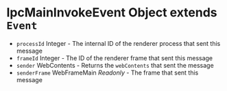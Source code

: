 # IpcMainInvokeEvent Object extends `Event`

* `processId` Integer - The internal ID of the renderer process that sent this message
* `frameId` Integer - The ID of the renderer frame that sent this message
* `sender` WebContents - Returns the `webContents` that sent the message
* `senderFrame` WebFrameMain _Readonly_ - The frame that sent this message
